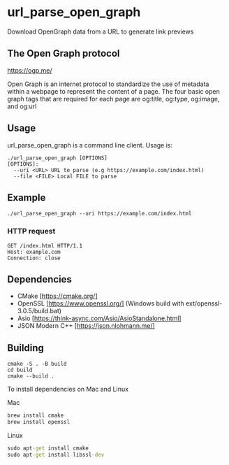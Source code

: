# url_parse_open_graph
Download OpenGraph data from a URL to generate link previews 

## The Open Graph protocol

https://ogp.me/

Open Graph is an internet protocol to standardize the use of metadata within a webpage to represent the content of a page.
The four basic open graph tags that are required for each page are og:title, og:type, og:image, and og:url

## Usage

url_parse_open_graph is a command line client. Usage is:

```
./url_parse_open_graph [OPTIONS]
[OPTIONS]:
  --uri <URL> URL to parse (e.g https://example.com/index.html)
  --file <FILE> Local FILE to parse

```

## Example

```
./url_parse_open_graph --uri https://example.com/index.html

```

### HTTP request

```
GET /index.html HTTP/1.1
Host: example.com
Connection: close

```


## Dependencies

- CMake [https://cmake.org/]
- OpenSSL [https://www.openssl.org/] (Windows build with ext/openssl-3.0.5/build.bat)
- Asio [https://think-async.com/Asio/AsioStandalone.html] 
- JSON Modern C++ [https://json.nlohmann.me/] 

## Building

```
cmake -S . -B build
cd build
cmake --build . 

```

To install dependencies on Mac and Linux

Mac

``` cmd 
brew install cmake
brew install openssl
```

Linux

``` cmd 
sudo apt-get install cmake
sudo apt-get install libssl-dev 
```
